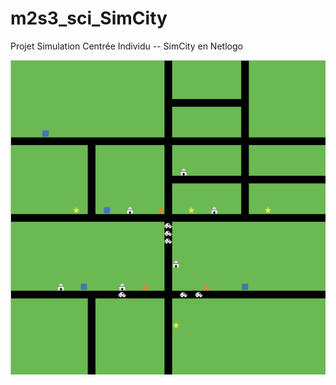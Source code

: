 # m2s3_sci_SimCity
Projet Simulation Centrée Individu -- SimCity en Netlogo

![preview](SimCity.png)
